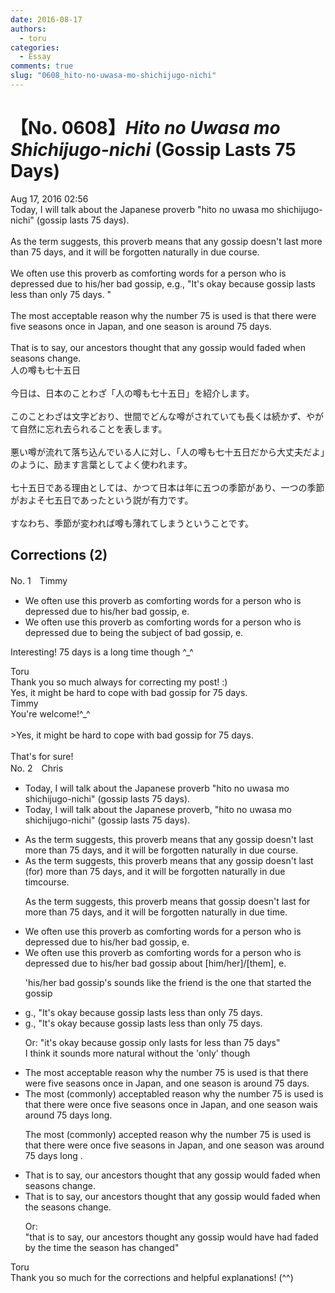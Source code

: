 ```yaml
---
date: 2016-08-17
authors:
  - toru
categories:
  - Essay
comments: true
slug: "0608_hito-no-uwasa-mo-shichijugo-nichi"
---
```


# 【No. 0608】<strong><em>Hito no Uwasa mo Shichijugo-nichi</strong></em> (Gossip Lasts 75 Days)
<div class="date">Aug 17, 2016 02:56</div>
<div id="post"><div id="body_show_ori">
Today, I will talk about the Japanese proverb "hito no uwasa mo shichijugo-nichi" (gossip lasts 75 days).<br/><br/>As the term suggests, this proverb means that any gossip doesn't last more than 75 days, and it will be forgotten naturally in due course.<br/><br/>We often use this proverb as comforting words for a person who is depressed due to his/her bad gossip, e.g., "It's okay because gossip lasts less than only 75 days. "<br/><br/>The most acceptable reason why the number 75 is used is that there were five seasons once in Japan, and one season is around 75 days.<br/><br/>That is to say, our ancestors thought that any gossip would faded when seasons change.
</div></div>

<!-- more -->

<div id="post_ja"><div id="body_show_mo">
人の噂も七十五日<br/><br/>今日は、日本のことわざ「人の噂も七十五日」を紹介します。<br/><br/>このことわざは文字どおり、世間でどんな噂がされていても長くは続かず、やがて自然に忘れ去られることを表します。<br/><br/>悪い噂が流れて落ち込んでいる人に対し、「人の噂も七十五日だから大丈夫だよ」のように、励ます言葉としてよく使われます。<br/><br/>七十五日である理由としては、かつて日本は年に五つの季節があり、一つの季節がおよそ七五日であったという説が有力です。<br/><br/>すなわち、季節が変われば噂も薄れてしまうということです。
</div></div>

## Corrections (2)
<div id="block"><div class="first_name"> No. 1　<span class="just_name">Timmy</span></div><div id="block2">
<ul class="correction_field">
<li class="incorrect">We often use this proverb as comforting words for a person who is depressed due to his/her bad gossip, e.</li>
<li class="corrected correct">
We often use this proverb as comforting words for a person who is depressed due to <span class="f_blue">being the subject of</span> bad gossip, e.
</li>
</ul>
<p class="comment_small">
 Interesting! 75 days is a long time though ^_^
</p>

</div><div class="name"><span class="just_name">Toru</span><br>
Thank you so much always for correcting my post! :)<br/>Yes, it might be hard to cope with bad gossip for 75 days.
</div>
<div class="name"><span class="just_name">Timmy</span><br>
You're welcome!^_^<br/><br/>&gt;Yes, it might be hard to cope with bad gossip for 75 days.<br/><br/>That's for sure!
</div>
</div>
<div id="block"><div class="first_name"> No. 2　<span class="just_name">Chris</span></div><div id="block2">
<ul class="correction_field">
<li class="incorrect">Today, I will talk about the Japanese proverb "hito no uwasa mo shichijugo-nichi" (gossip lasts 75 days).</li>
<li class="corrected correct">
Today, I will talk about the Japanese proverb<span class="f_red">,</span> "hito no uwasa mo shichijugo-nichi" (gossip lasts 75 days).
</li>
</ul>
<ul class="correction_field">
<li class="incorrect">As the term suggests, this proverb means that any gossip doesn't last more than 75 days, and it will be forgotten naturally in due course.</li>
<li class="corrected correct">
As the term suggests, this proverb means that <span class="f_gray"><span class="sline">any </span></span>gossip doesn't last <span class="f_red">(for) </span>more than 75 days, and it will be forgotten naturally in due <span class="f_red">tim</span><span class="f_gray"><span class="sline">cours</span></span>e.
<p class="correction_comment">As the term suggests, this proverb means that gossip doesn't last for more than 75 days, and it will be forgotten naturally in due time.</p>
</li>
</ul>
<ul class="correction_field">
<li class="incorrect">We often use this proverb as comforting words for a person who is depressed due to his/her bad gossip, e.</li>
<li class="corrected correct">
We often use this proverb as comforting words for a person who is depressed due to <span class="f_gray"><span class="sline">his/her </span></span>bad gossip<span class="f_red"> about [him/her]/[them]</span>, e.
<p class="correction_comment">'his/her bad gossip's sounds like the friend is the one that started the gossip</p>
</li>
</ul>
<ul class="correction_field">
<li class="incorrect">g., "It's okay because gossip lasts less than only 75 days.</li>
<li class="corrected correct">
g., "It's okay because gossip lasts less than <span class="f_gray"><span class="sline">only </span></span>75 days.
<p class="correction_comment">Or: "it's okay because gossip only lasts for less than 75 days"<br/>I think it sounds more natural without the 'only' though</p>
</li>
</ul>
<ul class="correction_field">
<li class="incorrect">The most acceptable reason why the number 75 is used is that there were five seasons once in Japan, and one season is around 75 days.</li>
<li class="corrected correct">
The most <span class="f_red">(commonly) </span>accept<span class="f_gray"><span class="sline">abl</span></span>e<span class="f_red">d</span> reason why the number 75 is used is that there were <span class="f_red">once </span>five seasons <span class="f_gray"><span class="sline">once </span></span>in Japan, and one season <span class="f_red">wa</span><span class="f_gray"><span class="sline">i</span></span>s around 75 days<span class="f_red"> long</span>.
<p class="correction_comment">The most (commonly) accepted reason why the number 75 is used is that there were once five seasons in Japan, and one season was around 75 days long .</p>
</li>
</ul>
<ul class="correction_field">
<li class="incorrect">That is to say, our ancestors thought that any gossip would faded when seasons change.</li>
<li class="corrected correct">
That is to say, our ancestors thought that any gossip would fade<span class="f_gray"><span class="sline">d</span></span> when <span class="f_red">the </span>seasons change.
<p class="correction_comment">Or:<br/>"that is to say, our ancestors thought any gossip would have had faded by the time the season has changed"</p>
</li>
</ul>
</div><div class="name"><span class="just_name">Toru</span><br>
Thank you so much for the corrections and helpful explanations! (^^)
</div>
</div>
